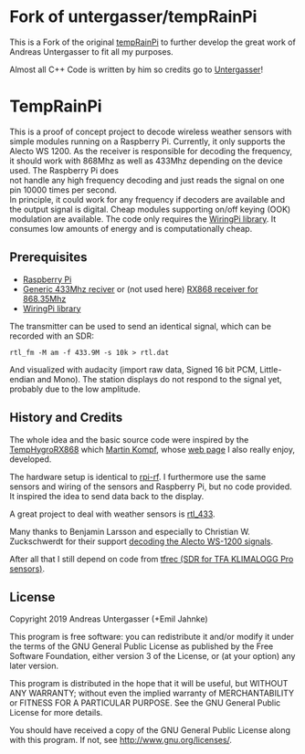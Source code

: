 # Fork of untergasser/tempRainPi

This is a Fork of the original [tempRainPi](https://github.com/untergasser/tempRainPi) to further develop the great work of Andreas Untergasser to fit all my purposes.

Almost all C++ Code is written by him so credits go to [Untergasser](https://github.com/untergasser)!

# TempRainPi

This is a proof of concept project to decode wireless weather sensors with simple modules running on a Raspberry Pi. Currently, it only supports the Alecto WS 1200. As the receiver is responsible for decoding the frequency, it should work with 868Mhz as well as 433Mhz depending on the device used. The Raspberry Pi does  
not handle any high frequency decoding and just reads the signal on one pin 10000 times per second.  
In principle, it could work for any frequency if decoders are available and the output signal is digital. Cheap modules supporting on/off keying (OOK) modulation are available. The code only requires the [WiringPi library](http://wiringpi.com/). It consumes low amounts of energy and is computationally cheap.

## Prerequisites

  - [Raspberry Pi](https://www.raspberrypi.org/)
  - [Generic 433Mhz reciver](https://github.com/milaq/rpi-rf) or (not used here) [RX868 receiver for 868.35Mhz](http://www.elv.de/output/controller.aspx?cid=74&detail=10&detail2=42432)  
  - [WiringPi library](http://wiringpi.com/)  

The transmitter can be used to send an identical signal, which can be recorded with an SDR:

`rtl_fm -M am -f 433.9M -s 10k > rtl.dat`

And visualized with audacity (import raw data, Signed 16 bit PCM, Little-endian and Mono).
The station displays do not respond to the signal yet, probably due to the low amplitude.

## History and Credits

The whole idea and the basic source code were inspired by the [TempHygroRX868](https://github.com/skaringa/TempHygroRX868) which [Martin Kompf](https://github.com/skaringa), whose [web page](https://www.kompf.de/tech/rxdec.html) I also really enjoy, developed.

The hardware setup is identical to [rpi-rf](https://github.com/milaq/rpi-rf). I furthermore use the same sensors and wiring of the sensors
and Raspberry Pi, but no code provided. It inspired the idea to send data back to the display.

A great project to deal with weather sensors is [rtl_433](https://github.com/merbanan/rtl_433).

Many thanks to Benjamin Larsson and especially to Christian W. Zuckschwerdt for their support [decoding the Alecto WS-1200 signals](https://github.com/merbanan/rtl_433_tests/tree/master/tests/alecto_ws_1200/01).

After all that I still depend on code from [tfrec (SDR for TFA KLIMALOGG Pro sensors)](https://github.com/baycom/tfrec).

## License

Copyright 2019 Andreas Untergasser (+Emil Jahnke)

This program is free software: you can redistribute it and/or modify
it under the terms of the GNU General Public License as published by
the Free Software Foundation, either version 3 of the License, or
(at your option) any later version.

This program is distributed in the hope that it will be useful,
but WITHOUT ANY WARRANTY; without even the implied warranty of
MERCHANTABILITY or FITNESS FOR A PARTICULAR PURPOSE. See the
GNU General Public License for more details.

You should have received a copy of the GNU General Public License
along with this program. If not, see <http://www.gnu.org/licenses/>.
